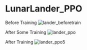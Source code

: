 # LunarLander_PPO

Before Training
![lander_beforetrain](https://user-images.githubusercontent.com/89737057/230638214-2ce04643-0b22-4489-83b8-ebb6e4eb30bd.gif)

After Some Training
![lander_ppo](https://user-images.githubusercontent.com/89737057/230636131-6954a21e-18a2-4acd-9f9a-21b42a2e2c99.gif)

After Training
![lander_ppo5](https://user-images.githubusercontent.com/89737057/230636103-72805a1f-756a-4fd8-bcc1-54140875b03c.gif)
